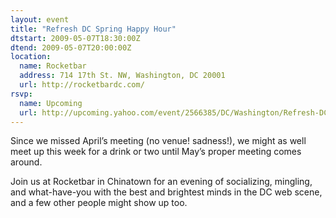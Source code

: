 ```yaml
---
layout: event
title: "Refresh DC Spring Happy Hour"
dtstart: 2009-05-07T18:30:00Z
dtend: 2009-05-07T20:00:00Z
location:
  name: Rocketbar
  address: 714 17th St. NW, Washington, DC 20001
  url: http://rocketbardc.com/
rsvp:
  name: Upcoming
  url: http://upcoming.yahoo.com/event/2566385/DC/Washington/Refresh-DC-Spring-Happy-Hour/Rocketbar/
---
```


Since we missed April’s meeting (no venue! sadness!), we might as well meet up this week for a drink or two until May’s proper meeting comes around.

Join us at Rocketbar in Chinatown for an evening of socializing, mingling, and what-have-you with the best and brightest minds in the DC web scene, and a few other people might show up too.